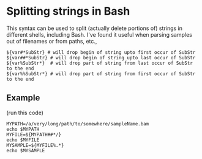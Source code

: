 # Splitting strings in Bash

This syntax can be used to split (actually delete portions of) strings in different shells, including Bash. I've found it useful when parsing samples out of filenames or from paths, etc.,

```
${var#*SubStr} # will drop begin of string upto first occur of SubStr
${var##*SubStr} # will drop begin of string upto last occur of SubStr
${var%SubStr*}  # will drop part of string from last occur of SubStr to the end
${var%%SubStr*} # will drop part of string from first occur of SubStr to the end
```

## Example

(run this code)

```
MYPATH=/a/very/long/path/to/somewhere/sampleName.bam 
echo $MYPATH
MYFILE=${MYPATH##*/}
echo $MYFILE
MYSAMPLE=${MYFILE%.*}
echo $MYSAMPLE
```

